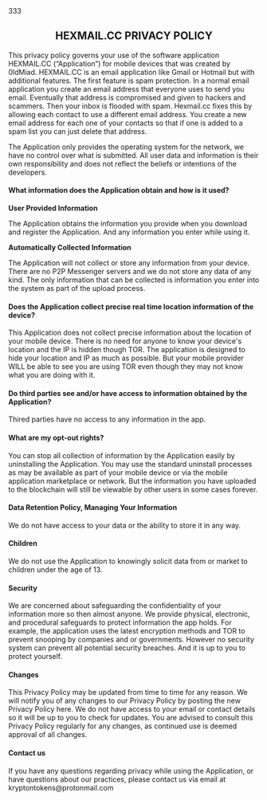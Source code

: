<title>1234</title>
<footer>333</footer>

<h2 style="text-align: center;">HEXMAIL.CC PRIVACY POLICY</h2> 
<p></p> 
<p>This privacy policy governs your use of the software application HEXMAIL.CC (“Application”) for mobile devices that was created by 0ldMiad. HEXMAIL.CC is an email application like Gmail or Hotmail but with additional features. The first feature is spam protection. In a normal email application you create an email address that everyone uses to send you email. Eventually that address is compromised and given to hackers and scammers. Then your inbox is flooded with spam. Hexmail.cc fixes this by allowing each contact to use a different email address. You create a new email address for each one of your contacts so that if one is added to a spam list you can just delete that address.  </p> 

<p>The Application only provides the operating system for the network, we have no control over what is submitted. All user data and information is their own responsibility and does not reflect the beliefs or intentions of the developers.</p>

<h4>What information does the Application obtain and how is it used?</h4> 

<p><strong>User Provided Information</strong></p> 
<p>The Application obtains the information you provide when you download and register the Application. And any information you enter while using it.</p>

<p><strong>Automatically Collected Information</strong></p> 
<p>The Application will not collect or store any information from your device. There are no P2P Messenger servers and we do not store any data of any kind. The only information that can be collected is information you enter into the system as part of the upload process.</p>

<h4>Does the Application collect precise real time location information of the device?</h4> 
<p>This Application does not collect precise information about the location of your mobile device. There is no need for anyone to know your device's location and the IP is hidden though TOR. The application is designed to hide your location and IP as much as possible. But your mobile provider WILL be able to see you are using TOR even though they may not know what you are doing with it.</p> 

<h4>Do third parties see and/or have access to information obtained by the Application?</h4> 
<p>Thired parties have no access to any information in the app.</p> 

<h4>What are my opt-out rights?</h4> 
<p></p> 
<p>You can stop all collection of information by the Application easily by uninstalling the Application. You may use the standard uninstall processes as may be available as part of your mobile device or via the mobile application marketplace or network. But the information you have uploaded to the blockchain will still be viewable by other users in some cases forever.</p> 

<h4><strong>Data Retention Policy, Managing Your Information</strong></h4> 
<p>We do not have access to your data or the ability to store it in any way.</p>  

<h4><strong>Children</strong></h4> 
<p>We do not use the Application to knowingly solicit data from or market to children under the age of 13.</p> 

<h4><strong>Security</strong></h4> 
<p>We are concerned about safeguarding the confidentiality of your information more so then almost anyone. We provide physical, electronic, and procedural safeguards to protect information the app holds. For example, the application uses the latest encryption methods and TOR to prevent snooping by companies and or governments. However no security system can prevent all potential security breaches. And it is up to you to protect yourself.</p> 

<h4><strong>Changes</strong></h4> 
<p>This Privacy Policy may be updated from time to time for any reason. We will notify you of any changes to our Privacy Policy by posting the new Privacy Policy here. We do not have access to your email or contact details so it will be up to you to check for updates. You are advised to consult this Privacy Policy regularly for any changes, as continued use is deemed approval of all changes.</p> 

<h4>Contact us</h4> 
<p>If you have any questions regarding privacy while using the Application, or have questions about our practices, please contact us via email at kryptontokens@protonmail.com</p>
